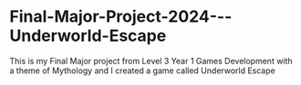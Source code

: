 # Final-Major-Project-2024---Underworld-Escape
This is my Final Major project from Level 3 Year 1 Games Development with a theme of Mythology and I created a game called Underworld Escape
